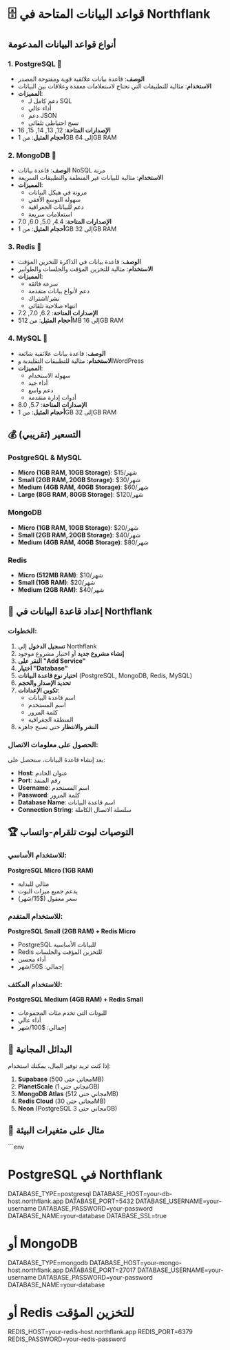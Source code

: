 # 🗄️ قواعد البيانات المتاحة في Northflank

## أنواع قواعد البيانات المدعومة

### 1. PostgreSQL 🐘
- **الوصف**: قاعدة بيانات علائقية قوية ومفتوحة المصدر
- **الاستخدام**: مثالية للتطبيقات التي تحتاج لاستعلامات معقدة وعلاقات بين البيانات
- **المميزات**:
  - دعم كامل لـ SQL
  - أداء عالي
  - دعم JSON
  - نسخ احتياطي تلقائي
- **الإصدارات المتاحة**: 12, 13, 14, 15, 16
- **أحجام المثيل**: من 1GB إلى 64GB RAM

### 2. MongoDB 🍃
- **الوصف**: قاعدة بيانات NoSQL مرنة
- **الاستخدام**: مثالية للبيانات غير المنظمة والتطبيقات السريعة
- **المميزات**:
  - مرونة في هيكل البيانات
  - سهولة التوسع الأفقي
  - دعم للبيانات الجغرافية
  - استعلامات سريعة
- **الإصدارات المتاحة**: 4.4, 5.0, 6.0, 7.0
- **أحجام المثيل**: من 1GB إلى 32GB RAM

### 3. Redis 🔴
- **الوصف**: قاعدة بيانات في الذاكرة للتخزين المؤقت
- **الاستخدام**: مثالية للتخزين المؤقت والجلسات والطوابير
- **المميزات**:
  - سرعة فائقة
  - دعم لأنواع بيانات متقدمة
  - نشر/اشتراك
  - انتهاء صلاحية تلقائي
- **الإصدارات المتاحة**: 6.2, 7.0, 7.2
- **أحجام المثيل**: من 512MB إلى 16GB RAM

### 4. MySQL 🐬
- **الوصف**: قاعدة بيانات علائقية شائعة
- **الاستخدام**: مثالية للتطبيقات التقليدية وWordPress
- **المميزات**:
  - سهولة الاستخدام
  - أداء جيد
  - دعم واسع
  - أدوات إدارة متقدمة
- **الإصدارات المتاحة**: 5.7, 8.0
- **أحجام المثيل**: من 1GB إلى 32GB RAM

## 💰 التسعير (تقريبي)

### PostgreSQL & MySQL
- **Micro (1GB RAM, 10GB Storage)**: $15/شهر
- **Small (2GB RAM, 20GB Storage)**: $30/شهر
- **Medium (4GB RAM, 40GB Storage)**: $60/شهر
- **Large (8GB RAM, 80GB Storage)**: $120/شهر

### MongoDB
- **Micro (1GB RAM, 10GB Storage)**: $20/شهر
- **Small (2GB RAM, 20GB Storage)**: $40/شهر
- **Medium (4GB RAM, 40GB Storage)**: $80/شهر

### Redis
- **Micro (512MB RAM)**: $10/شهر
- **Small (1GB RAM)**: $20/شهر
- **Medium (2GB RAM)**: $40/شهر

## 🔧 إعداد قاعدة البيانات في Northflank

### الخطوات:
1. **تسجيل الدخول** إلى Northflank
2. **إنشاء مشروع جديد** أو اختيار مشروع موجود
3. **النقر على "Add Service"**
4. **اختيار "Database"**
5. **اختيار نوع قاعدة البيانات** (PostgreSQL, MongoDB, Redis, MySQL)
6. **تحديد الإصدار والحجم**
7. **تكوين الإعدادات**:
   - اسم قاعدة البيانات
   - اسم المستخدم
   - كلمة المرور
   - المنطقة الجغرافية
8. **النشر والانتظار** حتى تصبح جاهزة

### الحصول على معلومات الاتصال:
بعد إنشاء قاعدة البيانات، ستحصل على:
- **Host**: عنوان الخادم
- **Port**: رقم المنفذ
- **Username**: اسم المستخدم
- **Password**: كلمة المرور
- **Database Name**: اسم قاعدة البيانات
- **Connection String**: سلسلة الاتصال الكاملة

## 🏆 التوصيات لبوت تلقرام-واتساب

### للاستخدام الأساسي:
**PostgreSQL Micro (1GB RAM)**
- مثالي للبداية
- يدعم جميع ميزات البوت
- سعر معقول ($15/شهر)

### للاستخدام المتقدم:
**PostgreSQL Small (2GB RAM) + Redis Micro**
- PostgreSQL للبيانات الأساسية
- Redis للتخزين المؤقت والجلسات
- أداء محسن
- إجمالي: $50/شهر

### للاستخدام المكثف:
**PostgreSQL Medium (4GB RAM) + Redis Small**
- للبوتات التي تخدم مئات المجموعات
- أداء عالي
- إجمالي: $100/شهر

## 🔄 البدائل المجانية

إذا كنت تريد توفير المال، يمكنك استخدام:

1. **Supabase** (مجاني حتى 500MB)
2. **PlanetScale** (مجاني حتى 1GB)
3. **MongoDB Atlas** (مجاني حتى 512MB)
4. **Redis Cloud** (مجاني حتى 30MB)
5. **Neon** (PostgreSQL مجاني حتى 3GB)

## 📝 مثال على متغيرات البيئة

\`\`\`env
# PostgreSQL في Northflank
DATABASE_TYPE=postgresql
DATABASE_HOST=your-db-host.northflank.app
DATABASE_PORT=5432
DATABASE_USERNAME=your-username
DATABASE_PASSWORD=your-password
DATABASE_NAME=your-database
DATABASE_SSL=true

# أو MongoDB
DATABASE_TYPE=mongodb
DATABASE_HOST=your-mongo-host.northflank.app
DATABASE_PORT=27017
DATABASE_USERNAME=your-username
DATABASE_PASSWORD=your-password
DATABASE_NAME=your-database

# أو Redis للتخزين المؤقت
REDIS_HOST=your-redis-host.northflank.app
REDIS_PORT=6379
REDIS_PASSWORD=your-redis-password
